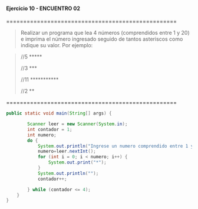 #### Ejercicio 10 - ENCUENTRO 02
==================================================
> Realizar un programa que lea 4 números (comprendidos entre 1 y 20) e imprima el número ingresado seguido de tantos asteriscos como indique su valor. Por ejemplo:

> //5 *****
> 
> //3 ***
> 
> //11 ***********
> 
> //2 **

==================================================
```java
public static void main(String[] args) {

        Scanner leer = new Scanner(System.in);
        int contador = 1;
        int numero;
        do {
            System.out.println("Ingrese un numero comprendido entre 1 y 20");
            numero=leer.nextInt();
            for (int i = 0; i < numero; i++) {
                System.out.print("*");
            }
            System.out.println("");
            contador++;

        } while (contador <= 4);
    }
}
```







